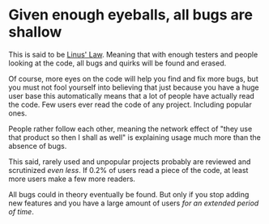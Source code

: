 # Given enough eyeballs, all bugs are shallow

This is said to be [Linus' Law](https://en.wikipedia.org/wiki/Linus%27s_law).
Meaning that with enough testers and people looking at the code, all bugs and
quirks will be found and erased.

Of course, more eyes on the code will help you find and fix more bugs, but you
must not fool yourself into believing that just because you have a huge user
base this automatically means that a lot of people have actually read the
code. Few users ever read the code of any project. Including popular ones.

People rather follow each other, meaning the network effect of "they use that
product so then I shall as well" is explaining usage much more than the
absence of bugs.

This said, rarely used and unpopular projects probably are reviewed and
scrutinized *even less*. If 0.2% of users read a piece of the code, at least
more users make a few more readers.

All bugs could in theory eventually be found. But only if you stop adding new
features and you have a large amount of users *for an extended period of
time*.
